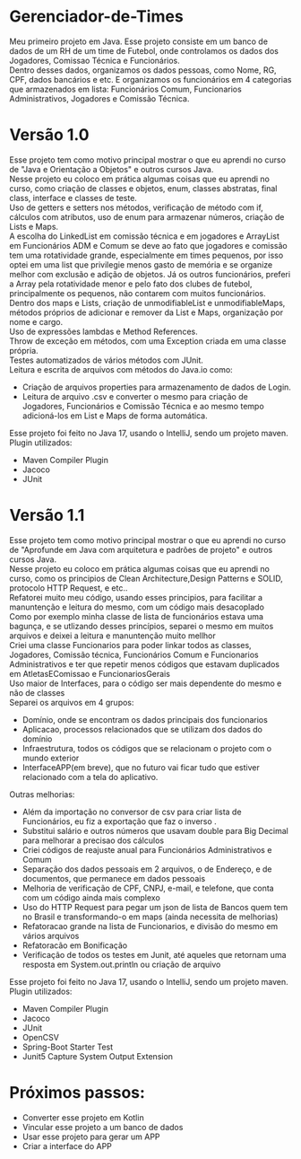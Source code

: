 # Gerenciador-de-Times
Meu primeiro projeto em Java. Esse projeto consiste em um banco de dados de um RH de um time de Futebol, onde controlamos os dados dos Jogadores, Comissao Técnica e Funcionários.<br />
Dentro desses dados, organizamos os dados pessoas, como Nome, RG, CPF, dados bancários e etc. E organizamos os funcionários em 4 categorias que armazenados em lista: Funcionários Comum, Funcionarios Administrativos, Jogadores e Comissão Técnica.

# Versão 1.0

Esse projeto tem como motivo principal mostrar o que eu aprendi no curso de "Java e Orientação a Objetos" e outros cursos Java.<br />
Nesse projeto eu coloco em prática algumas coisas que eu aprendi no curso, como criação de classes e objetos, enum, classes abstratas, final class, interface e classes de teste.<br />
Uso de getters e setters nos métodos, verificação de método com if, cálculos com atributos, uso de enum para armazenar números, criação de Lists e Maps.<br />
A escolha do LinkedList em comissão técnica e em jogadores e ArrayList em Funcionários ADM e Comum se deve ao fato que jogadores e comissão tem uma rotatividade grande, especialmente em times pequenos, por isso optei em uma list que privilegie menos gasto de memória e se organize melhor com exclusão e adição de objetos. Já os outros funcionários, preferi a Array pela rotatividade menor e pelo fato dos clubes de futebol, principalmente os pequenos, não contarem com muitos funcionários. <br /> 
Dentro dos maps e Lists, criação de unmodifiableList e unmodifiableMaps, métodos próprios de adicionar e remover da List e Maps, organização por nome e cargo.<br />
Uso de expressões lambdas e Method References.<br />
Throw de exceção em métodos, com uma Exception criada em uma classe própria.<br />
Testes automatizados de vários métodos com JUnit.<br />
Leitura e escrita de arquivos com métodos do Java.io como: 
- Criação de arquivos properties para armazenamento de dados de Login.<br />
- Leitura de arquivo .csv e converter o mesmo para criação de Jogadores, Funcionários e Comissão Técnica e ao mesmo tempo adicioná-los em List e Maps de forma automática.

Esse projeto foi feito no Java 17, usando o IntelliJ, sendo um projeto maven.<br />
Plugin utilizados:<br />
- Maven Compiler Plugin <br />
- Jacoco <br />
- JUnit<br />

# Versão 1.1

Esse projeto tem como motivo principal mostrar o que eu aprendi no curso de "Aprofunde em Java com arquitetura e padrões de projeto" e outros cursos Java.<br />
Nesse projeto eu coloco em prática algumas coisas que eu aprendi no curso, como os principios de Clean Architecture,Design Patterns e SOLID, protocolo HTTP Request, e etc..<br />
Refatorei muito meu código, usando esses principios, para facilitar a manuntenção e leitura do mesmo, com um código mais desacoplado<br />
Como por exemplo minha classe de lista de funcionários estava uma bagunça, e se utlizando desses princípios, separei o mesmo em muitos arquivos e deixei a leitura e manuntenção muito mellhor<br />
Criei uma classe Funcionarios para poder linkar todos as classes, Jogadores, Comissão técnica, Funcionários Comum e Funcionarios Administrativos e ter que repetir menos códigos que estavam duplicados em AtletasEComissao e FuncionariosGerais<br />
Uso maior de Interfaces, para o código ser mais dependente do mesmo e não de classes<br />
Separei os arquivos em 4 grupos: 
- Domínio, onde se encontram os dados principais dos funcionarios 
- Aplicacao, processos relacionados que se utilizam dos dados do domínio 
- Infraestrutura, todos os códigos que se relacionam o projeto com o mundo exterior
- InterfaceAPP(em breve), que no futuro vai ficar tudo que estiver relacionado com a tela do aplicativo.

Outras melhorias:
- Além da importação no conversor de csv para criar lista de Funcionários, eu fiz a exportação que faz o inverso .
- Substitui salário e outros números que usavam double para Big Decimal para melhorar a precisao dos cálculos
- Criei códigos de reajuste anual para Funcionários Administrativos e Comum
- Separação dos dados pessoais em 2 arquivos, o de Endereço, e de documentos, que permanece em dados pessoais
- Melhoria de verificação de CPF, CNPJ, e-mail, e telefone, que conta com um código ainda mais complexo
- Uso do HTTP Request para pegar um json de lista de Bancos quem tem no Brasil e transformando-o em maps (ainda necessita de melhorias)
- Refatoracao grande na lista de Funcionarios, e divisão do mesmo em vários arquivos
- Refatoracão em Bonificação
- Verificação de todos os testes em Junit, até aqueles que retornam uma resposta em System.out.println ou criação de arquivo

Esse projeto foi feito no Java 17, usando o IntelliJ, sendo um projeto maven.<br />
Plugin utilizados:<br />
- Maven Compiler Plugin
- Jacoco 
- JUnit
- OpenCSV
- Spring-Boot Starter Test
- Junit5 Capture System Output Extension

# Próximos passos:
- Converter esse projeto em Kotlin
- Vincular esse projeto a um banco de dados
- Usar esse projeto para gerar um APP
- Criar a interface do APP

